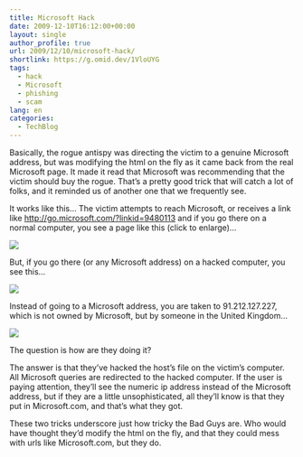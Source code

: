 ```yaml
---
title: Microsoft Hack
date: 2009-12-10T16:12:00+00:00
layout: single
author_profile: true
url: 2009/12/10/microsoft-hack/
shortlink: https://g.omid.dev/1VloUYG
tags:
  - hack
  - Microsoft
  - phishing
  - scam
lang: en
categories: 
  - TechBlog
---
```

Basically, the rogue antispy was directing the victim to a genuine Microsoft address, but was modifying the html on the fly as it came back from the real Microsoft page. It made it read that Microsoft was recommending that the victim should buy the rogue. That’s a pretty good trick that will catch a lot of folks, and it reminded us of another one that we frequently see.

It works like this… The victim attempts to reach Microsoft, or receives a link like <http://go.microsoft.com/?linkid=9480113> and if you go there on a normal computer, you see a page like this (click to enlarge)…

[![](http://3.bp.blogspot.com/_vaUVXcmC3OI/SyEV3J3zzwI/AAAAAAAAAT4/rXPoS1IhU4I/s640/Image001.png)](http://3.bp.blogspot.com/_vaUVXcmC3OI/SyEV3J3zzwI/AAAAAAAAAT4/rXPoS1IhU4I/s1600-h/Image001.png)

But, if you go there (or any Microsoft address) on a hacked computer, you see this…

[![](http://3.bp.blogspot.com/_vaUVXcmC3OI/SyEV_cS-V8I/AAAAAAAAAUA/f1be1cXP-xs/s640/Image003.png)](http://3.bp.blogspot.com/_vaUVXcmC3OI/SyEV_cS-V8I/AAAAAAAAAUA/f1be1cXP-xs/s1600-h/Image003.png)

Instead of going to a Microsoft address, you are taken to 91.212.127.227, which is not owned by Microsoft, but by someone in the United Kingdom…

[![](http://4.bp.blogspot.com/_vaUVXcmC3OI/SyEWDePzQrI/AAAAAAAAAUI/NtRQb-8R6IM/s640/Image005.png)](http://4.bp.blogspot.com/_vaUVXcmC3OI/SyEWDePzQrI/AAAAAAAAAUI/NtRQb-8R6IM/s1600-h/Image005.png)

The question is how are they doing it?

The answer is that they’ve hacked the host’s file on the victim’s computer. All Microsoft queries are redirected to the hacked computer. If the user is paying attention, they’ll see the numeric ip address instead of the Microsoft address, but if they are a little unsophisticated, all they’ll know is that they put in Microsoft.com, and that’s what they got.

These two tricks underscore just how tricky the Bad Guys are. Who would have thought they’d modify the html on the fly, and that they could mess with urls like Microsoft.com, but they do.